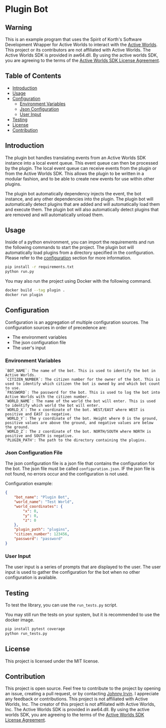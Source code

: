 # Plugin Bot

## Warning

This is an example program that uses the Spirit of Korth's Software Development Wrapper for Active Worlds to interact with the [Active Worlds](https://www.activeworlds.com). This project or its contributors are not affiliated with Active Worlds. The Active Worlds SDK is provided in aw64.dll. By using the active worlds SDK, you are agreeing to the terms of the [Active Worlds SDK License Agreement](https://www.activeworlds.com/sdk/download.htm).

## Table of Contents

- [Introduction](#introduction)
- [Usage](#usage)
- [Configuration](#configuration)
  - [Environment Variables](#environment-variables)
  - [Json Configuration](#json-configuration-file)
  - [User Input](#user-input)
- [Testing](#testing)
- [License](#license)
- [Contribution](#contribution)

## Introduction

The plugin bot handles translating events from an Active Worlds SDK instance into a local event queue. This event queue can then be processed by the plugin. The local event queue can receive events from the plugin or from the Active Worlds SDK. This allows the plugin to be written in a modular fashion, and to be able to create new events for use within other plugins.

The plugin bot automatically dependency injects the event, the bot instance, and any other dependencies into the plugin. The plugin bot will automatically detect plugins that are added and will automatically load them and execute them. The plugin bot will also automatically detect plugins that are removed and will automatically unload them.

## Usage

Inside of a python environment, you can import the requirements and run the following commands to start the project. The plugin bot will automatically load plugins from a directory specified in the configuration. Please refer to the [configuration](#configuration) section for more information.

```bash
pip install -r requirements.txt
python run.py
```

You may also run the project using Docker with the following command.

```bash
docker build --tag plugin .
docker run plugin
```

## Configuration

Configuration is an aggregation of multiple configuration sources. The configuration sources in order of precedence are:

- The environment variables
- The json configuration file
- The user's input

### Environment Variables

    `BOT_NAME`: The name of the bot. This is used to identify the bot in Active Worlds.
    `CITIZEN_NUMBER`: The citizen number for the owner of the bot. This is used to identify which citizen the bot is owned by and which bot count to use.
    `PASSWORD`: The password for the bot. This is used to log the bot into Active Worlds with the citizen number.
    `WORLD_NAME`: The name of the world the bot will enter. This is used to identify which world the bot will enter.
    `WORLD_X`: The x coordinate of the bot. WEST/EAST where WEST is positive and EAST is negative.
    `WORLD_Y`: The y coordinate of the bot. Height where 0 is the ground, positive values are above the ground, and negative values are below the ground.
    `WORLD_Z`: The z coordinate of the bot. NORTH/SOUTH where NORTH is positive and SOUTH is negative.
    'PLUGIN_PATH': The path to the directory containing the plugins.

### Json Configuration File

The json configuration file is a json file that contains the configuration for the bot. The json file must be called `configuration.json`. IF the json file is not found, no errors occur and the configuration is not used.

Configuration example:
```json
{
    "bot_name": "Plugin Bot",
    "world_name": "Test World",
    "world_coordinates": {
        "x": 0,
        "y": 0,
        "z": 0
    },
    "plugin_path": "plugins",
    "citizen_number": 123456,
    "password": "password"
}
```

### User Input

The user input is a series of prompts that are displayed to the user. The user input is used to gather the configuration for the bot when no other configuration is available.

## Testing
To test the library, you can use the `run_tests.py` script.


You may still run the tests on your system, but it is recommended to use the docker image.
```bash
pip install pytest coverage
python run_tests.py
```

## License

This project is licensed under the MIT license.

## Contribution

This project is open source. Feel free to contribute to the project by opening an issue, creating a pull request, or by contacting [Johnny Irvin](mailto:irvinjohnathan@gmail.com). I appreciate any feedback or contributions. This project is not affiliated with Active Worlds, Inc. The creator of this project is not affiliated with Active Worlds, Inc. The Active Worlds SDK is provided in aw64.dll. By using the active worlds SDK, you are agreeing to the terms of the [Active Worlds SDK License Agreement](https://www.activeworlds.com/sdk/download.htm).